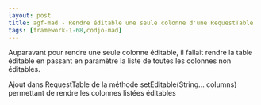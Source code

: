 ```yaml
---
layout: post
title: agf-mad - Rendre éditable une seule colonne d'une RequestTable
tags: [framework-1-68,codjo-mad]
---
```

Auparavant pour rendre une seule colonne éditable, il fallait rendre la table éditable en passant en paramètre la liste de toutes les colonnes non éditables.

Ajout dans RequestTable de la méthode setEditable(String... columns) permettant de rendre les colonnes listées éditables